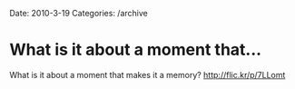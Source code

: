 Date: 2010-3-19
Categories: /archive

# What is it about a moment that...

What is it about a moment that makes it a memory? <a href="http://flic.kr/p/7LLomt" rel="nofollow">http://flic.kr/p/7LLomt</a>

